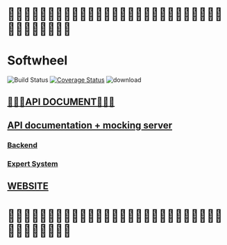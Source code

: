 # :ear_of_rice::ear_of_rice::ear_of_rice::ear_of_rice::ear_of_rice::ear_of_rice::ear_of_rice::ear_of_rice::ear_of_rice::ear_of_rice::ear_of_rice::ear_of_rice::ear_of_rice::ear_of_rice::ear_of_rice::ear_of_rice::ear_of_rice::ear_of_rice::ear_of_rice::ear_of_rice::ear_of_rice::ear_of_rice::ear_of_rice::ear_of_rice::ear_of_rice::ear_of_rice::ear_of_rice::ear_of_rice::ear_of_rice::ear_of_rice::ear_of_rice::ear_of_rice::ear_of_rice::ear_of_rice::ear_of_rice:
# Softwheel
![Build Status](https://travis-ci.org/wit543/Softwheel.svg?branch=development)
[![Coverage Status](https://coveralls.io/repos/github/wit543/Softwheel/badge.svg?branch=master)](https://coveralls.io/github/wit543/Softwheel?branch=master)
![download](https://img.shields.io/badge/download-100%20trillion-brightgreen.svg)

## [:bell::bell::bell:API DOCUMENT:bell::bell::bell:](/docs/Frontend.md)
## [API documentation + mocking server](http://docs.softwheel.apiary.io/)

### [Backend](/docs/Backend.md)

### [Expert System](/docs/ExpertSystem.md)

## [WEBSITE](http://128.199.192.241:8888/)

# :ear_of_rice::ear_of_rice::ear_of_rice::ear_of_rice::ear_of_rice::ear_of_rice::ear_of_rice::ear_of_rice::ear_of_rice::ear_of_rice::ear_of_rice::ear_of_rice::ear_of_rice::ear_of_rice::ear_of_rice::ear_of_rice::ear_of_rice::ear_of_rice::ear_of_rice::ear_of_rice::ear_of_rice::ear_of_rice::ear_of_rice::ear_of_rice::ear_of_rice::ear_of_rice::ear_of_rice::ear_of_rice::ear_of_rice::ear_of_rice::ear_of_rice::ear_of_rice::ear_of_rice::ear_of_rice::ear_of_rice:
